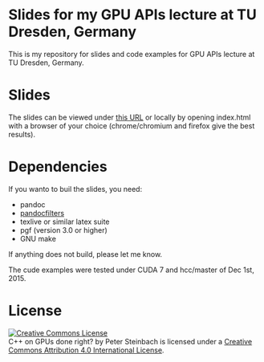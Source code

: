 # Slides for my GPU APIs lecture at TU Dresden, Germany

This is my repository for slides and code examples for GPU APIs lecture at TU Dresden, Germany.

# Slides

The slides can be viewed under [this URL](https://psteinb.github.io/gpu-lecture-APIs/index.html) or locally by opening index.html with a browser of your choice (chrome/chromium and firefox give the best results).


# Dependencies

If you wanto to buil the slides, you need:

* pandoc 
* [pandocfilters](https://github.com/psteinb/pandocfilters)
* texlive or similar latex suite
* pgf (version 3.0 or higher)
* GNU make

If anything does not build, please let me know.

The cude examples were tested under CUDA 7 and hcc/master of Dec 1st, 2015.

# License

<a rel="license" href="http://creativecommons.org/licenses/by/4.0/">
<img alt="Creative Commons License" style="border-width:0" src="https://i.creativecommons.org/l/by/4.0/88x31.png" /></a>
<br />
<span xmlns:dct="http://purl.org/dc/terms/" property="dct:title">C++ on GPUs done right?</span> by <span xmlns:cc="http://creativecommons.org/ns#" property="cc:attributionName">Peter Steinbach</span> is licensed under a <a rel="license" href="http://creativecommons.org/licenses/by/4.0/">Creative Commons Attribution 4.0 International License</a>.
